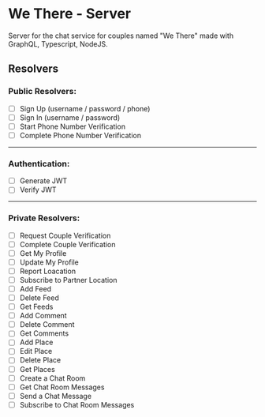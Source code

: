# We There - Server

Server for the chat service for couples named "We There" made with GraphQL, Typescript, NodeJS.

## Resolvers

### Public Resolvers:

- [ ] Sign Up (username / password / phone)
- [ ] Sign In (username / password)
- [ ] Start Phone Number Verification
- [ ] Complete Phone Number Verification

---

### Authentication:

- [ ] Generate JWT
- [ ] Verify JWT

---

### Private Resolvers:

- [ ] Request Couple Verification
- [ ] Complete Couple Verification
- [ ] Get My Profile
- [ ] Update My Profile
- [ ] Report Loacation
- [ ] Subscribe to Partner Location
- [ ] Add Feed
- [ ] Delete Feed
- [ ] Get Feeds
- [ ] Add Comment
- [ ] Delete Comment
- [ ] Get Comments
- [ ] Add Place
- [ ] Edit Place
- [ ] Delete Place
- [ ] Get Places
- [ ] Create a Chat Room
- [ ] Get Chat Room Messages
- [ ] Send a Chat Message
- [ ] Subscribe to Chat Room Messages
